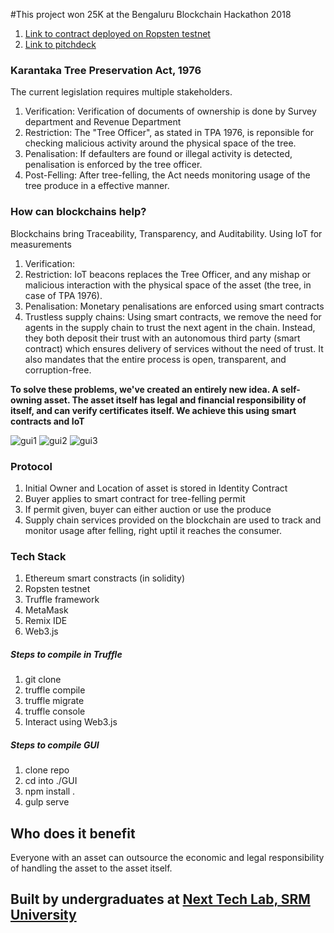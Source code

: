 #This project won 25K at the Bengaluru Blockchain Hackathon 2018

1. [Link to contract deployed on Ropsten testnet](https://ropsten.etherscan.io/address/0x60b83faf96cd93f96816baf2edcbf9b8004ad611) <br>
2. [Link to pitchdeck](https://docs.google.com/presentation/d/1Bjv0yhmYSKiW36YgUTf5p1XEU5BMTuJynr9DU1uqINE/edit?usp=sharing) <br>

### Karantaka Tree Preservation Act, 1976
The current legislation requires multiple stakeholders. 
1. Verification: Verification of documents of ownership is done by Survey department and Revenue Department
2. Restriction: The "Tree Officer", as stated in TPA 1976, is reponsible for checking malicious activity around the physical space of the tree.
3. Penalisation: If defaulters are found or illegal activity is detected, penalisation is enforced by the tree officer.
4. Post-Felling: After tree-felling, the Act needs monitoring usage of the tree produce in a effective manner.

### How can blockchains help?
Blockchains bring Traceability, Transparency, and Auditability. Using IoT for measurements 
1. Verification: 
2. Restriction: IoT beacons replaces the Tree Officer, and any mishap or malicious interaction with the physical space of the asset (the tree, in case of TPA 1976).
3. Penalisation: Monetary penalisations are enforced using smart contracts
4. Trustless supply chains: Using smart contracts, we remove the need for agents in the supply chain to trust the next agent in the chain. Instead, they both deposit their trust with an autonomous third party (smart contract) which ensures delivery of services without the need of trust. It also mandates that the entire process is open, transparent, and corruption-free.

__**To solve these problems, we've created an entirely new idea. A self-owning asset. The asset itself has legal and financial responsibility of itself, and can verify certificates itself. We achieve this using smart contracts and IoT**__ 

![gui1](https://github.com/SatoshiNextTechLab/MetaChain/blob/master/gui1.jpeg)
![gui2](https://github.com/SatoshiNextTechLab/MetaChain/blob/master/gui2.jpeg)
![gui3](https://github.com/SatoshiNextTechLab/MetaChain/blob/master/gui3.jpeg)
### Protocol
1. Initial Owner and Location of asset is stored in Identity Contract
2. Buyer applies to smart contract for tree-felling permit
3. If permit given, buyer can either auction or use the produce
4. Supply chain services provided on the blockchain are used to track and monitor usage after felling, right uptil it reaches the consumer.


### Tech Stack
1. Ethereum smart constracts (in solidity)
2. Ropsten testnet  
3. Truffle framework
4. MetaMask
5. Remix IDE
6. Web3.js


##### Steps to compile in Truffle
1. git clone
2. truffle compile
3. truffle migrate
4. truffle console
5. Interact using Web3.js


##### Steps to compile GUI
1. clone repo
2. cd into ./GUI
2. npm install .
3. gulp serve


## Who does it benefit
Everyone with an asset can outsource the economic and legal responsibility of handling the asset to the asset itself.


## Built by undergraduates at [Next Tech Lab, SRM University](http://nextech.io/index2.html)
